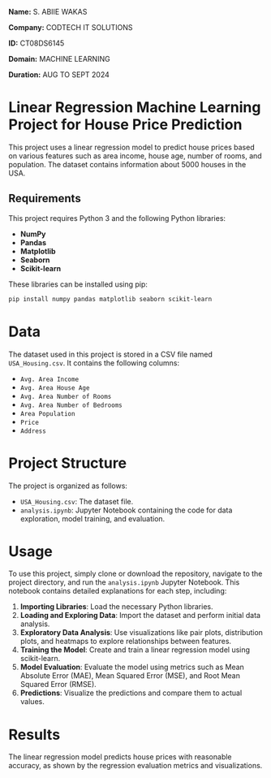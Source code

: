 **Name:** S. ABIIE WAKAS

**Company:** CODTECH IT SOLUTIONS

**ID:** CT08DS6145

**Domain:** MACHINE LEARNING

**Duration:** AUG TO SEPT 2024

# Linear Regression Machine Learning Project for House Price Prediction

This project uses a linear regression model to predict house prices based on various features such as area income, house age, number of rooms, and population. The dataset contains information about 5000 houses in the USA.

## Requirements

This project requires Python 3 and the following Python libraries:

- **NumPy**
- **Pandas**
- **Matplotlib**
- **Seaborn**
- **Scikit-learn**

These libraries can be installed using pip:

```bash
pip install numpy pandas matplotlib seaborn scikit-learn
```
# Data
The dataset used in this project is stored in a CSV file named `USA_Housing.csv`. It contains the following columns:

- `Avg. Area Income`
- `Avg. Area House Age`
- `Avg. Area Number of Rooms`
- `Avg. Area Number of Bedrooms`
- `Area Population`
- `Price`
- `Address`

# Project Structure
The project is organized as follows:

- `USA_Housing.csv`: The dataset file.
- `analysis.ipynb`: Jupyter Notebook containing the code for data exploration, model training, and evaluation.

# Usage
To use this project, simply clone or download the repository, navigate to the project directory, and run the `analysis.ipynb` Jupyter Notebook. This notebook contains detailed explanations for each step, including:

1. **Importing Libraries**: Load the necessary Python libraries.
2. **Loading and Exploring Data**: Import the dataset and perform initial data analysis.
3. **Exploratory Data Analysis**: Use visualizations like pair plots, distribution plots, and heatmaps to explore relationships between features.
4. **Training the Model**: Create and train a linear regression model using scikit-learn.
5. **Model Evaluation**: Evaluate the model using metrics such as Mean Absolute Error (MAE), Mean Squared Error (MSE), and Root Mean Squared Error (RMSE).
6. **Predictions**: Visualize the predictions and compare them to actual values.

# Results
The linear regression model predicts house prices with reasonable accuracy, as shown by the regression evaluation metrics and visualizations.
